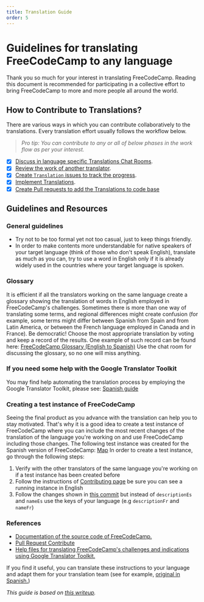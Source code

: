 ```yaml
---
title: Translation Guide
order: 5
---
```

# Guidelines for translating FreeCodeCamp to any language

Thank you so much for your interest in translating FreeCodeCamp. Reading this document is recommended for participating in a collective effort to bring FreeCodeCamp to more and more people all around the world.

## How to Contribute to Translations?

There are various ways in which you can contribute collaboratively to the translations. Every translation effort usually follows the workflow below.

> _Pro tip: You can contribute to any or all of below phases in the work flow as per your interest._

- [x] [Discuss in language specific Translations Chat Rooms](Translation-Chat-Rooms).
- [x] [Review the work of another translator](Translation-Review-Work).
- [x] [Create `Translation` issues to track the progress](Translation-Create-Issues).
- [x] [Implement Translations](Translation-Translate).
- [x] [Create Pull requests to add the Translations to code base](Translation-Create-PR)

## Guidelines and Resources

### General guidelines

- Try not to be too formal yet not too casual, just to keep things friendly.
- In order to make contents more understandable for native speakers of your target language (think of those who don't speak English), translate as much as you can, try to use a word in English only if it is already widely used in the countries where your target language is spoken.

### Glossary

It is efficient if all the translators working on the same language create a glossary showing the translation of words in English employed in FreeCodeCamp's challenges. Sometimes there is more than one way of translating some terms, and regional differences might create confusion (for example, some terms might differ between Spanish from Spain and from Latin America, or between the French language employed in Canada and in France). Be democratic! Choose the most appropriate translation by voting and keep a record of the results. One example of such record can be found here: [FreeCodeCamp Glossary (English to Spanish)](https://docs.google.com/spreadsheets/d/1c60Sl4MAAsZ7biCPgur7A4aVqhErIfwrE1SulPqbOGo/edit#gid=0) Use the chat room for discussing the glossary, so no one will miss anything.

### If you need some help with the Google Translator Toolkit

You may find help automating the translation process by employing the Google Translator Toolkit, please see: [Spanish guide](https://github.com/vtamara/fcc_trad)

### Creating a test instance of FreeCodeCamp

Seeing the final product as you advance with the translation can help you to stay motivated. That's why it is a good idea to create a test instance of FreeCodeCamp where you can include the most recent changes of the translation of the language you're working on and use FreeCodeCamp including those changes. The following test instance was created for the Spanish version of FreeCodeCamp: [Map](https://defensor.info:3000/map) In order to create a test instance, go through the following steps:

1. Verify with the other translators of the same language you're working on if a test instance has been created before
2. Follow the instructions of [Contributing page](https://github.com/FreeCodeCamp/FreeCodeCamp/blob/staging/CONTRIBUTING.md) be sure you can see a running instance in English
3. Follow the changes shown in [this commit](https://github.com/FreeCodeCamp/FreeCodeCamp/commit/d36e33f3938ddd079931a5fb2bc5dc6db37667e5) but instead of `descriptionEs` and `nameEs` use the keys of your language (e.g `descriptionFr` and `nameFr`)

### References

- [Documentation of the source code of FreeCodeCamp.](https://github.com/FreeCodeCamp/FreeCodeCamp/blob/staging/README.md)
- [Pull Request Contribute](https://freecodecamp.com/wiki/docs/Pull-Request-Contribute)
- [Help files for translating FreeCodeCamp's challenges and indications using Google Translator Toolkit.](https://github.com/vtamara/fcc_trad/blob/master/README.md)

If you find it useful, you can translate these instructions to your language and adapt them for your translation team (see for example, [original in Spanish.](https://github.com/vtamara/fcc_trad/blob/master/Recomendaciones.md))

_This guide is based on [this writeup](https://github.com/vtamara/fcc_trad/blob/master/Recomendaciones.EN.md)._
